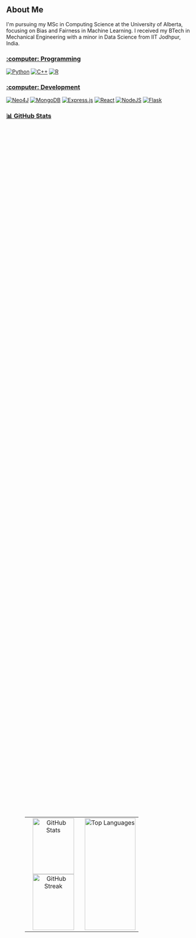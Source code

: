 ## About Me
I'm pursuing my MSc in Computing Science at the University of Alberta, focusing on Bias and Fairness in Machine Learning. I received my BTech in Mechanical Engineering with a minor in Data Science from IIT Jodhpur, India.



 <h3><u>:computer: Programming </u> </h3>

[![Python](https://img.shields.io/badge/Python-3776AB?logo=python&logoColor=fff)](#)
[![C++](https://img.shields.io/badge/C++-%2300599C.svg?logo=c%2B%2B&logoColor=white)](#)
[![R](https://img.shields.io/badge/R-%23276DC3.svg?logo=r&logoColor=white)](#)

<h3><u>:computer: Development </u> </h3>

[![Neo4J](https://img.shields.io/badge/Neo4j-008CC1?logo=neo4j&logoColor=white)](#)
[![MongoDB](https://img.shields.io/badge/MongoDB-%234ea94b.svg?logo=mongodb&logoColor=white)](#)
[![Express.js](https://img.shields.io/badge/Express.js-%23404d59.svg?logo=express&logoColor=%2361DAFB)](#)
[![React](https://img.shields.io/badge/React-%2320232a.svg?logo=react&logoColor=%2361DAFB)](#)
[![NodeJS](https://img.shields.io/badge/Node.js-6DA55F?logo=node.js&logoColor=white)](#)
[![Flask](https://img.shields.io/badge/Flask-000?logo=flask&logoColor=fff)](#)

<h3><u>📊 GitHub Stats </u> </h3>

<div style="display: flex; justify-content: center; align-items: center; height: 100vh; width: 100%;">
  <table style="width: 80%; table-layout: fixed; border: 0px; border-spacing: 0; padding: 0;">
    <tr>
      <!-- Left column with stacked images -->
      <td style="vertical-align: top; width: 50%; text-align: center; border: none;">
        <div style="display: flex; justify-content: center; align-items: center;">
          <img src="https://github-readme-stats.vercel.app/api?username=noopur-zambare&theme=radical&hide_border=false&include_all_commits=true&count_private=true" alt="GitHub Stats" style="height: 150px; width: 90%;" />
        </div>
        <div>
          <img src="https://github-readme-streak-stats.herokuapp.com/?user=noopur-zambare&theme=radical&hide_border=false" alt="GitHub Streak" style="height: 150px; width: 90%;" />
        </div>
      </td>
      <!-- Right column with top languages image -->
      <td style="vertical-align: top; width: 50%; text-align: center; border: none;">
        <img src="https://github-readme-stats.vercel.app/api/top-langs/?username=noopur-zambare&theme=radical&hide_border=false" alt="Top Languages" style="height: 300px; width: 100%;" />
      </td>
    </tr>
  </table>
</div>





